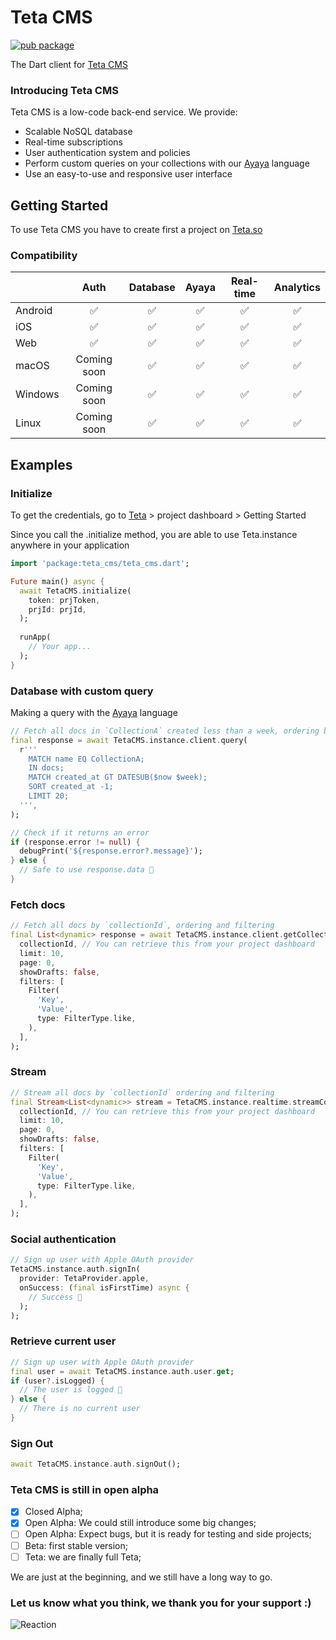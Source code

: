 # Teta CMS

[![pub package](https://img.shields.io/pub/v/teta_cms.svg)](https://pub.dev/packages/teta_cms)

The Dart client for [Teta CMS](https://teta.so)

### Introducing Teta CMS

Teta CMS is a low-code back-end service. We provide:

- Scalable NoSQL database
- Real-time subscriptions
- User authentication system and policies
- Perform custom queries on your collections with our [Ayaya](https://teta.so/ayaya-language/) language
- Use an easy-to-use and responsive user interface

## Getting Started

To use Teta CMS you have to create first a project on [Teta.so](https://teta.so)

### Compatibility

|          |  Auth              | Database | Ayaya  | Real-time   | Analytics |
| -------- | :--------------:   | :------: | :------:  | :-------: | :-------: |
| Android  |      ✅            |     ✅    |    ✅     |    ✅     |     ✅     |
| iOS      |      ✅            |     ✅    |    ✅     |    ✅     |     ✅     |
| Web      |      ✅            |     ✅    |    ✅     |    ✅     |     ✅     |
| macOS    |     Coming soon    |     ✅    |    ✅     |    ✅     |     ✅     |
| Windows  |     Coming soon    |     ✅    |    ✅     |    ✅     |     ✅     |
| Linux    |     Coming soon    |     ✅    |    ✅     |    ✅     |     ✅     |

## Examples

### Initialize
To get the credentials, go to [Teta](https://teta.so) > project dashboard > Getting Started

Since you call the .initialize method, you are able to use Teta.instance anywhere in your application
```dart
import 'package:teta_cms/teta_cms.dart';

Future main() async {
  await TetaCMS.initialize(
    token: prjToken,
    prjId: prjId,
  );
  
  runApp(
    // Your app...
  );
}
```
### Database with custom query

Making a query with the [Ayaya](https://teta.so/ayaya-language/) language

```dart
// Fetch all docs in `CollectionA` created less than a week, ordering by `created_at`
final response = await TetaCMS.instance.client.query(
  r'''
    MATCH name EQ CollectionA;
    IN docs;
    MATCH created_at GT DATESUB($now $week);
    SORT created_at -1;
    LIMIT 20;
  ''', 
);

// Check if it returns an error
if (response.error != null) {
  debugPrint('${response.error?.message}');
} else {
  // Safe to use response.data 🎉
}
```

### Fetch docs

```dart
// Fetch all docs by `collectionId`, ordering and filtering
final List<dynamic> response = await TetaCMS.instance.client.getCollection(
  collectionId, // You can retrieve this from your project dashboard
  limit: 10,
  page: 0,
  showDrafts: false,
  filters: [
    Filter(
      'Key',
      'Value',
      type: FilterType.like,
    ),
  ],
);
```

### Stream

```dart
// Stream all docs by `collectionId` ordering and filtering
final Stream<List<dynamic>> stream = TetaCMS.instance.realtime.streamCollection(
  collectionId, // You can retrieve this from your project dashboard
  limit: 10,
  page: 0,
  showDrafts: false,
  filters: [
    Filter(
      'Key',
      'Value',
      type: FilterType.like,
    ),
  ],
);
```

### Social authentication

```dart
// Sign up user with Apple OAuth provider
TetaCMS.instance.auth.signIn(
  provider: TetaProvider.apple,
  onSuccess: (final isFirstTime) async {
    // Success 🎉
  );
);
```

### Retrieve current user

```dart
// Sign up user with Apple OAuth provider
final user = await TetaCMS.instance.auth.user.get;
if (user?.isLogged) {
  // The user is logged 🎉
} else {
  // There is no current user
}
```

### Sign Out

```dart
await TetaCMS.instance.auth.signOut();
```

### Teta CMS is still in open alpha

- [x] Closed Alpha;
- [x] Open Alpha: We could still introduce some big changes;
- [ ] Open Alpha: Expect bugs, but it is ready for testing and side projects;
- [ ] Beta: first stable version;
- [ ] Teta: we are finally full Teta;

We are just at the beginning, and we still have a long way to go.

### Let us know what you think, we thank you for your support :)
![Reaction](https://media1.giphy.com/media/GOwylSCEZnINmgddJu/giphy.gif)